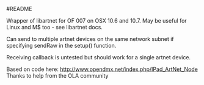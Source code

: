 #README

Wrapper of libartnet for OF 007 on OSX 10.6 and 10.7.
May be useful for Linux and M$ too - see libartnet docs.

Can send to multiple artnet devices on the same network subnet if specifying sendRaw in the setup() function.

Receiving callback is untested but should work for a single artnet device. 

Based on code here:
http://www.opendmx.net/index.php/IPad_ArtNet_Node
Thanks to help from the OLA community



